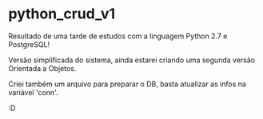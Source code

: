 # python_crud_v1

Resultado de uma tarde de estudos com a linguagem Python 2.7 e PostgreSQL! 

Versão simplificada do sistema, ainda estarei criando uma segunda versão Orientada a Objetos.

Criei também um arquivo para preparar o DB, basta atualizar as infos na variável 'conn'.

:D